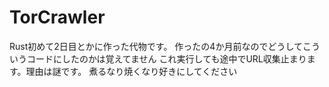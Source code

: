 # TorCrawler
Rust初めて2日目とかに作った代物です。
作ったの4か月前なのでどうしてこういうコードにしたのかは覚えてません
これ実行しても途中でURL収集止まります。理由は謎です。
煮るなり焼くなり好きにしてください
